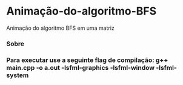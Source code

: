 # Animação-do-algoritmo-BFS
Animação do algoritmo BFS em uma matriz

<h3>Sobre<h3>
<p>Para executar use a seguinte flag de compilação: g++ main.cpp -o a.out -lsfml-graphics -lsfml-window -lsfml-system<p>